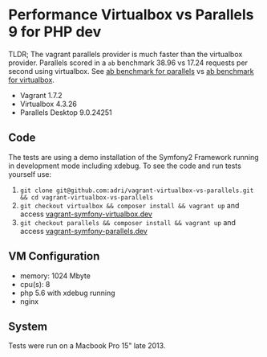 Performance Virtualbox vs Parallels 9 for PHP dev
=================================================

TLDR; The vagrant parallels provider is much faster than the virtualbox provider.
Parallels scored in a `ab` benchmark 38.96 vs 17.24 requests per second using virtualbox.
See [ab benchmark for parallels](https://github.com/adri/vagrant-virtualbox-vs-parallels/blob/comparison/ab_parallels.txt) 
vs [ab benchmark for virtualbox](https://github.com/adri/vagrant-virtualbox-vs-parallels/blob/comparison/ab_virtualbox.txt).

 * Vagrant 1.7.2
 * Virtualbox 4.3.26
 * Parallels Desktop 9.0.24251

## Code

The tests are using a demo installation of the Symfony2 Framework running in development mode including xdebug.
To see the code and run tests yourself use:

 1. `git clone git@github.com:adri/vagrant-virtualbox-vs-parallels.git && cd vagrant-virtualbox-vs-parallels`
 2. `git checkout virtualbox && composer install && vagrant up` and access [vagrant-symfony-virtualbox.dev](http://vagrant-symfony-virtualbox.dev)
 3. `git checkout parallels && composer install && vagrant up` and access [vagrant-symfony-parallels.dev](http://vagrant-symfony-parallels.dev)

## VM Configuration

 - memory: 1024 Mbyte
 - cpu(s): 8
 - php 5.6 with xdebug running
 - nginx

## System

Tests were run on a Macbook Pro 15" late 2013.

